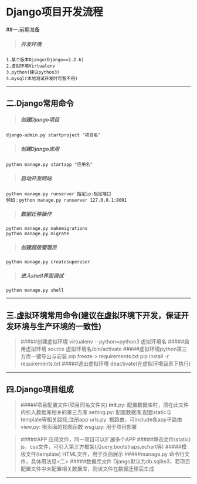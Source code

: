# Django项目开发流程
##一.前期准备
> ##### 开发环境
    1.某个版本Django(Django==2.2.6)
    2.虚拟环境Virtualenv
    3.python(建议python3)
    4.mysql(本地测试开发时可暂不用)
--------

## 二.Django常用命令
>##### 创建Django项目
    django-admin.py startproject "项目名"
>##### 创建Django应用
    python manage.py startapp "应用名"
>##### 启动开发网站
    python manage.py runserver 指定ip:指定端口
    例如：python manage.py runserver 127.0.0.1:8001
>##### 数据迁移操作
    python manage.py makemigrations
    python manage.py migrate
>##### 创建超级管理员
    python manage.py createsuperuser
>##### 进入shell界面调试
    python manage.py shell
-----

## 三.虚拟环境常用命令(建议在虚拟环境下开发，保证开发环境与生产环境的一致性)
>#####创建虚拟环境
    virtualenv --python=python3 虚拟环境名
>#####启用虚拟环境
    source 虚拟环境名/bin/activate
>#####虚拟环境python第三方库一键导出与安装
    pip freeze > requirements.txt
    pip install -r requirements.txt
>#####退出虚拟环境
    deactivate(在虚拟环境目录下执行)
------

## 四.Django项目组成
>#####项目配置文件(项目同名文件夹)
    __init__.py: 配置数据库时，须在此文件内引入数据库相关的第三方库
    setting.py: 配置数据库;配置static与template等相关路径;注册app
    urls.py: 根路由，可include各app子路由
    view.py: 根页面的视图函数
    wsgi.py: 用于项目部署
    
>#####APP
    应用文件，同一项目可以扩展多个APP
>#####静态文件(static)
    js，css文件，可引入第三方框架(jQuery,bootstraps,echart等)
>#####模板文件(template)
    HTML文件，用于页面展示
>#####manage.py
    命令行文件，具体用法见<二>
>#####数据库文件
    Django默认为db.sqlite3，若项目配置文件中未配置相关数据库，则该文件在数据迁移后生成
----

